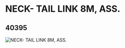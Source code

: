 # NECK- TAIL LINK 8M, ASS.
## 40395
![NECK- TAIL LINK 8M, ASS.](https://lc-www-live-s.legocdn.com/media/bricks/5/2/4152998.jpg)